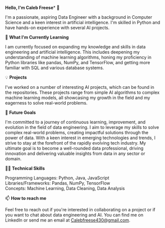 **Hello, I'm Caleb Freese*** 👋

I'm a passionate, aspiring Data Engineer with a background in Computer Science and a keen 
interest in artificial intelligence. I'm skilled in Python and have hands-on experience 
with several AI projects.

🌱 **What I'm Currently Learning**

I am currently focused on expanding my knowledge and skills in data engineering and 
artificial intelligence. This includes deepening my understanding of machine learning 
algorithms, honing my proficiency in Python libraries like pandas, NumPy, and TensorFlow, 
and getting more familiar with SQL and various database systems.

💡 **Projects**

I've worked on a number of interesting AI projects, which can be found in the repositories. 
These projects range from simple AI algorithms to complex machine learning models, all 
showcasing my growth in the field and my eagerness to solve real-world problems.

🎯 **Future Goals**

I'm committed to a journey of continuous learning, improvement, and evolution in the field of 
data engineering. I aim to leverage my skills to solve complex real-world problems, creating 
impactful solutions through the power of data. With a keen interest in emerging technologies 
and trends, I strive to stay at the forefront of the rapidly evolving tech industry. My 
ultimate goal is to become a well-rounded data professional, driving innovation and delivering 
valuable insights from data in any sector or domain.

👨‍💻 **Technical Skills**

Programming Languages: Python, Java, JavaScript  
Libraries/Frameworks: Pandas, NumPy, TensorFlow  
Concepts: Machine Learning, Data Cleaning, Data Analysis

📫 **How to reach me**

Feel free to reach out if you're interested in collaborating on a project or if you want to 
chat about data engineering and AI. You can find me on LinkedIn or send me an email at 
Calebfreese430@gmail.com.
